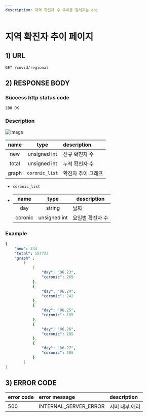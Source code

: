 ```yaml
---
description: 지역 확진자 수 추이를 알려주는 api
---
```


# 지역 확진자 추이 페이지

## 1\) URL

```text
GET /covid/regional
```

## 2\) RESPONSE BODY

### Success http status code

`200 OK`

### Description

![image](https://user-images.githubusercontent.com/68107000/124695165-a62dd800-df1d-11eb-92a5-73e2a7613a0d.png)

| name  |      type      | description        |
| :---: | :---: | :---- |
|  new  |  unsigned int  | 신규 확진자 수     |
| total |  unsigned int  | 누적 확진자 수     |
| graph | `coronic_list` | 확진자 추이 그래프 |

- `coronic_list`

- |  name   |     type     | description      |
  | :-----: | :----------: | ---------------- |
  |   day   |    string    | 날짜             |
  | coronic | unsigned int | 요일별 확진자 수 |

### Example

```yaml
{
	"new": 334
	"total": 157723
	"graph" :
		[
			{
				"day": "06.23",
				"coronic": 269
			},
			{
				"day": "06.24",
				"coronic": 242
			},
			{
				"day": "06.25",
				"coronic": 185
			},
			{
				"day": "06.26",
				"coronic": 185
			},
			{
				"day": "06.27",
				"coronic": 205
			}
		]
}
```

## 3\) ERROR CODE

| error code | error message | description |
| :--- | :--- | :--- |
| 500 | INTERNAL\_SERVER\_ERROR | 서버 내부 에러 |



